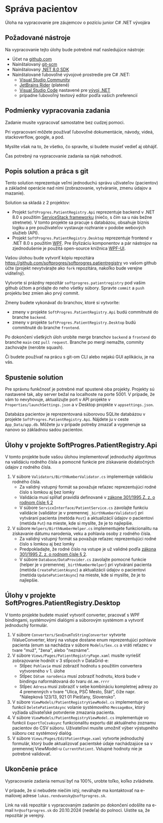 # Správa pacientov
Úloha na vypracovanie pre záujemcov o pozíciu junior C# .NET vývojára

## Požadované nástroje

Na vypracovanie tejto úlohy bude potrebné mať nasledujúce nástroje:
- Účet na [github.com](https://github.com/)
- Nainštalovaný [git-scm](https://git-scm.com/)
- Nainštalovaný [.NET 8.0 SDK](https://dotnet.microsoft.com/en-us/download)
- Nainštalované ľubovoľné vývojové prostredie pre C# .NET:
  - [Visual Studio Community](https://visualstudio.microsoft.com/vs/community/)
  - [JetBrains Rider](https://www.jetbrains.com/rider/) (platené)
  - [Visual Studio Code](https://code.visualstudio.com/) nastavené pre [vývoj .NET](https://code.visualstudio.com/docs/languages/dotnet)
  - prípadne ľubovoľný textový editor podľa vašich preferencií

## Podmienky vypracovania zadania

Zadanie musíte vypracovať samostatne bez cudzej pomoci.

Pri vypracovaní môžete používať ľubovoľné dokumentácie, návody, videá, stackoverflow, google, a pod.

Myslite však na to, že všetko, čo spravíte, si budete musieť vedieť aj obhájiť.

Čas potrebný na vypracovanie zadania sa nijak nehodnotí.

## Popis solution a práca s git

Tento solution reprezentuje veľmi jednoduchú správu užívateľov (pacientov) a základné operácie nad nimi 
(zobrazovanie, vytváranie, zmenu údajov a mazanie).

Solution sa skladá z 2 projektov:
- Projekt `SoftProgres.PatientRegistry.Api` reprezentuje backend v .NET 8.0 s použitím [ServiceStack frameworku](https://servicestack.net/) 
(niečo, s čím sa u nás bežne stretnete). V tomto projekte sa pracuje s databázou, obsahuje biznis logiku 
a pre používateľov vystavuje rozhranie v podobe webových služieb (API).
- Projekt `SoftProgres.PatientRegistry.Desktop` reprezentuje frontend v .NET 8.0 s použitím [WPF](https://learn.microsoft.com/en-us/dotnet/desktop/wpf/overview/?view=netdesktop-8.0). 
Pre štylizáciu komponentov a pár nástrojov na zjednodušenie je použitá open-source knižnica [WPF-UI](https://github.com/lepoco/wpfui).

Vašou úlohou bude vytvoriť kópiu repozitára https://github.com/softprogres/softprogres.patientregistry vo vašom github
účte (projekt nevytvárajte ako `fork` repozitára, nakoľko bude verejne viditeľný).

Vytvorte si prázdny repozitár `softprogres.patientregistry` pod vašim github účtom a pridajte do neho všetky súbory.
Spravte `commit` a `push` projektu bez zmien ako prvý commit.

Zmeny budete vykonávať do branchov, ktoré si vytvoríte:
- zmeny v projekte `SoftProgres.PatientRegistry.Api` budú commitnuté do branche `backend`.
- zmeny v projekte `SoftProgres.PatientRegistry.Desktop` budú commitnuté do branche `frontend`.

Po dokončení všetkých úloh urobíte merge branchov `backend` a `frontend` do branche `main` cez `pull request`.
Branche po mergi nemažte, commity zachovajte (nerobte squash).

Či budete používať na prácu s git-om CLI alebo nejakú GUI aplikáciu, je na vás.

## Spustenie solution

Pre správnu funkčnosť je potrebné mať spustené oba projekty. Projekty sú nastavené tak, aby server bežal na localhoste
na porte 5001. V prípade, že vám to nevyhovuje, aktualizujte port v API projekte v `Properties/launchSettings.json`
a v Desktop projekte v `appsettings.json`.

Databáza pacientov je reprezentovaná súborovou SQLite databázou v projekte `SoftProgres.PatientRegistry.Api`. Nájdete
ju v ceste `App_Data/app.db`. Môžete ju v prípade potreby zmazať a vygeneruje sa nanovo so základnou sadou pacientov.

## Úlohy v projekte SoftProgres.PatientRegistry.Api

V tomto projekte bude vašou úlohou implementovať jednoduchý algoritmus na validáciu rodného čísla a pomocné funkcie
pre získavanie dodatočných údajov z rodného čísla.

1. V súbore `Validators/BirthNumberValidator.cs` implementuje validáciu rodného čísla.
   - Za validný vstupný formát sa považuje reťazec reprezentujúci rodné číslo s lomkou aj bez lomky
   - Validácia musí spĺňať pravidlá definované v [zákone 301/1995 Z. z. o rodnom čísle § 2](https://www.slov-lex.sk/pravne-predpisy/SK/ZZ/1995/301/#paragraf-2)
   - V súbore `ServiceInterface/PatientService.cs` zavolajte funkciu validácie (validátor je v premennej
   `_birthNumberValidator`) pri vytváraní pacienta (metóda `Post`) a aktualizácií údajov o pacientovi (metóda `Put`) 
   na mieste, kde si myslíte, že je to najlepšie.
2. V súbore `Helpers/BirthNumberHelper.cs` implementujete funkcionalitu na získavanie dátumu narodenia, veku 
a pohlavia osoby z rodného čísla.
   - Za validný vstupný formát sa považuje reťazec reprezentujúci rodné číslo s lomkou aj bez lomky
   - Predpokladajte, že rodné číslo na vstupe je už validné podľa [zákona 301/1995 Z. z. o rodnom čísle § 2](https://www.slov-lex.sk/pravne-predpisy/SK/ZZ/1995/301/#paragraf-2).
   - V súbore `Database/DataProvider.cs` zavolajte pomocné funkcie (helper je v premennej `_birthNumberHelper`) 
   pri vytváraní pacienta (metóda `CreatePatientAsync`) a aktualizácii údajov o pacientovi (metóda `UpdatePatientAsync`)
   na mieste, kde si myslíte, že je to najlepšie.

## Úlohy v projekte SoftProgres.PatientRegistry.Desktop

V tomto projekte budete musieť vytvoriť converter, pracovať s WPF bindingami, systémovými dialógmi a súborovým systémom
a vytvoriť jednoduchý formulár.

1. V súbore `Converters/SexEnumToStringConverter` vytvorte IValueConverter, ktorý na vstupe dostane enum reprezentujúci
pohlavie pacienta (enum sa nachádza v súbore `Models/Sex.cs` a vráti reťazec v tvare "muž", "žena", alebo "neznáme".
2. V súbore `Views/Pages/PatientRegistryPage.xaml` musíte vyriešiť zobrazovanie hodnôt v 3 stĺpcoch v DataGrid-e:
   - Stĺpec `Pohlavie` musí zobraziť hodnotu s použitím convertera vytvoreného v 1. úlohe
   - Stĺpec `Dátum narodenia` musí zobraziť hodnotu, ktorá bude v bindingu naformátovaná do tvaru `dd.mm.rrrr`
   - Stĺpec `Adresa` musí zobraziť v sebe kombináciu kompletnej adresy zo 4 premenných v tvare 
   "Ulica, PSČ Mesto, Štát", čiže napr. "Nálepková 123/13, 921 01 Piešťany, Slovensko".
3. V súbore `ViewModels/PatientRegistryViewModel.cs` implementuje vo funkcii `DeletePatientAsync` volanie systémového
`MessageBox`, ktorý vyžiada užívateľské potvrdenie zmazania pacienta.
4. V súbore `ViewModels/PatientRegistryViewModel.cs` implementuje vo funkcii `ExportToCsvAsync` funkcionalitu exportu 
dát aktuálneho zoznamu pacientov do CSV súboru. Užívateľovi musíte umožniť výber výstupného súboru cez systémový dialóg.
5. V súbore `Views/Pages/EditPatientPage.xaml` vytvorte jednoduchý formulár, ktorý bude aktualizovať pacientské údaje 
nachádzajúce sa v premennej ViewModel-u `CurrentPatient`. Vstupné hodnoty nie je potrebné validovať.

## Ukončenie práce

Vypracovanie zadania nemusí byť na 100%, urobte toľko, koľko zvládnete.

V prípade, že si nebudete niečím istý, neváhajte ma kontaktovať na e-mailovej adrese `lukas.rendvansky@softprogres.sk`.

Link na váš repozitár s vypracovaným zadaním po dokončení odošlite na e-mail `hr@softprogres.sk` do 20.10.2024 (nedeľa)
do polnoci. Uistite sa, že repozitár je verejný.
